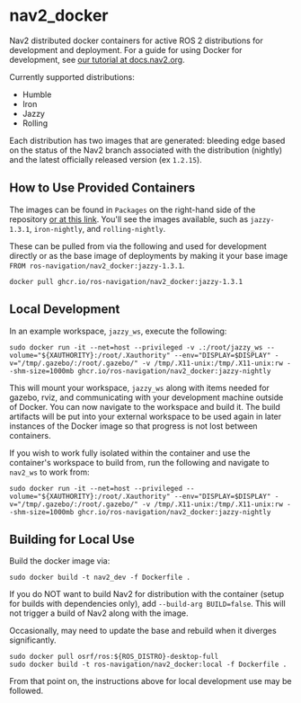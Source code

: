 # nav2_docker

Nav2 distributed docker containers for active ROS 2 distributions for development and deployment. For a guide for using Docker for development, see [our tutorial at docs.nav2.org](https://docs.nav2.org/tutorials/docs/docker_dev.html).

Currently supported distributions:
- Humble
- Iron
- Jazzy
- Rolling

Each distribution has two images that are generated: bleeding edge based on the status of the Nav2 branch associated with the distribution (nightly) and the latest officially released version (ex `1.2.15`).

## How to Use Provided Containers

The images can be found in `Packages` on the right-hand side of the repository [or at this link](https://github.com/ros-navigation/nav2_docker/pkgs/container/nav2_docker). You'll see the images available, such as `jazzy-1.3.1`, `iron-nightly`, and `rolling-nightly`.

These can be pulled from via the following and used for development directly or as the base image of deployments by making it your base image `FROM ros-navigation/nav2_docker:jazzy-1.3.1`.

```
docker pull ghcr.io/ros-navigation/nav2_docker:jazzy-1.3.1
```

## Local Development

In an example workspace, `jazzy_ws`, execute the following:

```
sudo docker run -it --net=host --privileged -v .:/root/jazzy_ws --volume="${XAUTHORITY}:/root/.Xauthority" --env="DISPLAY=$DISPLAY" -v="/tmp/.gazebo/:/root/.gazebo/" -v /tmp/.X11-unix:/tmp/.X11-unix:rw --shm-size=1000mb ghcr.io/ros-navigation/nav2_docker:jazzy-nightly
```

This will mount your workspace, `jazzy_ws` along with items needed for gazebo, rviz, and communicating with your development machine outside of Docker. You can now navigate to the workspace and build it. The build artifacts will be put into your external workspace to be used again in later instances of the Docker image so that progress is not lost between containers.

If you wish to work fully isolated within the container and use the container's workspace to build from, run the following and navigate to `nav2_ws` to work from:

```
sudo docker run -it --net=host --privileged --volume="${XAUTHORITY}:/root/.Xauthority" --env="DISPLAY=$DISPLAY" -v="/tmp/.gazebo/:/root/.gazebo/" -v /tmp/.X11-unix:/tmp/.X11-unix:rw --shm-size=1000mb ghcr.io/ros-navigation/nav2_docker:jazzy-nightly
```


## Building for Local Use

Build the docker image via:

```
sudo docker build -t nav2_dev -f Dockerfile .
```

If you do NOT want to build Nav2 for distribution with the container (setup for builds with dependencies only), add `--build-arg BUILD=false`. This will not trigger a build of Nav2 along with the image.

Occasionally, may need to update the base and rebuild when it diverges significantly.

```
sudo docker pull osrf/ros:${ROS_DISTRO}-desktop-full
sudo docker build -t ros-navigation/nav2_docker:local -f Dockerfile .
```

From that point on, the instructions above for local development use may be followed.
